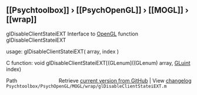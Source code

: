 ## [[Psychtoolbox]] &#8250; [[PsychOpenGL]] &#8250; [[MOGL]] &#8250; [[wrap]]

glDisableClientStateiEXT  Interface to [OpenGL](OpenGL) function glDisableClientStateiEXT  
  
usage:  glDisableClientStateiEXT( array, index )  
  
C function:  void glDisableClientStateiEXT[(GLenum]((GLenum) array, [GLuint](GLuint) index)  




<div class="code_header" style="text-align:right;">
  <span style="float:left;">Path&nbsp;&nbsp;</span> <span class="counter">Retrieve <a href=
  "https://raw.github.com/Psychtoolbox-3/Psychtoolbox-3/beta/Psychtoolbox/PsychOpenGL/MOGL/wrap/glDisableClientStateiEXT.m">current version from GitHub</a> | View <a href=
  "https://github.com/Psychtoolbox-3/Psychtoolbox-3/commits/beta/Psychtoolbox/PsychOpenGL/MOGL/wrap/glDisableClientStateiEXT.m">changelog</a></span>
</div>
<div class="code">
  <code>Psychtoolbox/PsychOpenGL/MOGL/wrap/glDisableClientStateiEXT.m</code>
</div>

